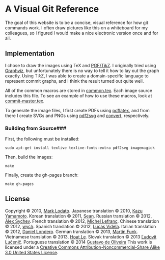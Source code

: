 A Visual Git Reference
======================

The goal of this website is to be a concise, visual reference for how git
commands work.  I often draw pictures like this on a whiteboard for my
colleagues, so I figured I would make a nice electronic version once and for
all.

Implementation
--------------

I chose to draw the images using TeX and
[PGF/Ti*k*Z](http://www.texample.net/tikz/).  I originally tried using
[Graphviz](http://www.graphviz.org/), but unfortunately there is no way to
tell it how to lay out the graph exactly.  Using Ti*k*Z, I was able to create
a domain-specific language to represent commit graphs, and I think the result
turned out quite well.

All of the common macros are stored in
[common.tex](http://github.com/MarkLodato/visual-git-guide/blob/master/common.tex).
Each image source includes this file.  To see an example of how to use these
macros, look at
[commit-master.tex](http://github.com/MarkLodato/visual-git-guide/blob/master/commit-master.tex).

To generate the image files, I first create PDFs using
[pdflatex](http://www.tug.org/applications/pdftex/), and from there I create
SVGs and PNGs using
[pdf2svg](http://www.cityinthesky.co.uk/pdf2svg.html) and
[convert](http://www.imagemagick.org/script/convert.php), respectively.

### Building from Source###

First, the following must be installed:

    sudo apt-get install texlive texlive-fonts-extra pdf2svg imagemagick

Then, build the images:

    make

Finally, create the gh-pages branch:

    make gh-pages

License
-------

Copyright &copy; 2010, [Mark Lodato](mailto:lodatom@gmail.com).  Japanese
translation &copy; 2010, [Kazu Yamamoto](http://github.com/kazu-yamamoto).
Korean translation &copy; 2011, [Sean](mailto:sean@weaveus.com).
Russian translation &copy; 2012, [Alex Sychev](mailto:alex@sychev.com).
French translation &copy; 2012, [Michel Lefranc](mailto:michel.lefranc@gmail.com).
Chinese translation &copy; 2012, [wych](mailto:ellrywych@gmail.com).
Spanish translation &copy; 2012, [Lucas Videla](http://www.delucas.com.ar).
Italian translation &copy; 2012, [Daniel Londero](mailto:daniel.londero@gmail.com).
German translation &copy; 2013, [Martin Funk](mailto:mafulafunk@gmail.com).
Vietnamese translation &copy; 2013, [Hoat Le](https://github.com/hoatle).
Slovak translation &copy; 2013 [Ľudovít Lučenič](https://github.com/llucenic).
Portuguese translation &copy; 2014 [Gustavo de Oliveira](mailto:goliveira5d@gmail.com)
This work is licensed under a
[Creative Commons Attribution-Noncommercial-Share Alike 3.0 United States
License](http://creativecommons.org/licenses/by-nc-sa/3.0/us/).
